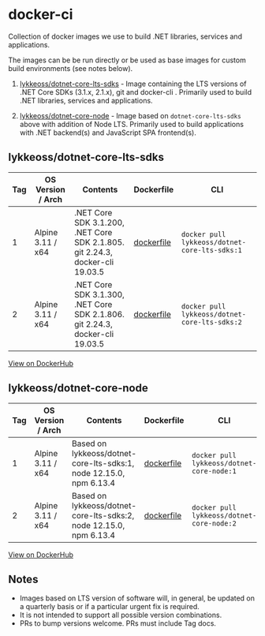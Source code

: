 # docker-ci

Collection of docker images we use to build .NET libraries, services and
applications.

The images can be be run directly or be used as base images for custom build
environments (see notes below).

1. [lykkeoss/dotnet-core-lts-sdks](dotnet-core-lts-sdks) - Image containing the LTS
   versions of .NET Core SDKs (3.1.x, 2.1.x), git and docker-cli . Primarily used to
   build .NET libraries, services and applications.

2. [lykkeoss/dotnet-core-node](dotnet-core-node) - Image based on `dotnet-core-lts-sdks`
   above with addition of Node LTS. Primarily used to build applications with .NET
   backend(s) and JavaScript SPA frontend(s).

## lykkeoss/dotnet-core-lts-sdks

| Tag | OS Version / Arch | Contents | Dockerfile | CLI |
| - | - | - | - | - |
| 1 | Alpine 3.11 / x64 | .NET Core SDK 3.1.200, .NET Core SDK 2.1.805. git 2.24.3, docker-cli 19.03.5 | [dockerfile](dotnet-core-lts-sdks/1/dockerfile) | `docker pull lykkeoss/dotnet-core-lts-sdks:1` |
| 2 | Alpine 3.11 / x64 | .NET Core SDK 3.1.300, .NET Core SDK 2.1.806. git 2.24.3, docker-cli 19.03.5 | [dockerfile](dotnet-core-lts-sdks/2/dockerfile) | `docker pull lykkeoss/dotnet-core-lts-sdks:2` |

[View on DockerHub](https://hub.docker.com/repository/docker/lykkeoss/dotnet-core-lts-sdks)

## lykkeoss/dotnet-core-node

| Tag | OS Version / Arch | Contents | Dockerfile | CLI |
| - | - | - | - | - |
| 1 | Alpine 3.11 / x64 | Based on lykkeoss/dotnet-core-lts-sdks:1, node 12.15.0, npm 6.13.4  | [dockerfile](dotnet-core-node/1/dockerfile) | `docker pull lykkeoss/dotnet-core-node:1` |
| 2 | Alpine 3.11 / x64 | Based on lykkeoss/dotnet-core-lts-sdks:2, node 12.15.0, npm 6.13.4  | [dockerfile](dotnet-core-node/2/dockerfile) | `docker pull lykkeoss/dotnet-core-node:2` |

[View on DockerHub](https://hub.docker.com/repository/docker/lykkeoss/dotnet-core-node)

## Notes

- Images based on LTS version of software will, in general, be updated on a quarterly basis or
  if a particular urgent fix is required.
- It is not intended to support all possible version combinations.
- PRs to bump versions welcome. PRs must include Tag docs.
